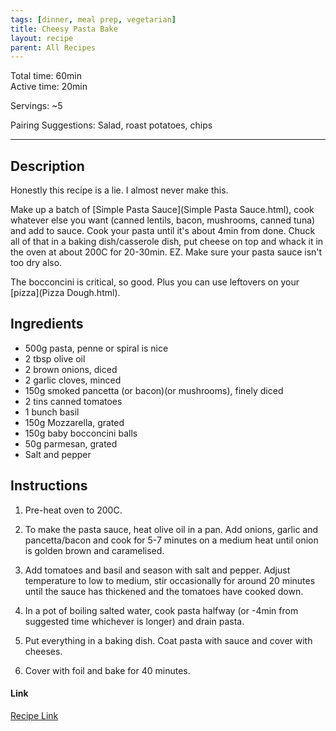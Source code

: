 ```yaml
---
tags: [dinner, meal prep, vegetarian]
title: Cheesy Pasta Bake
layout: recipe
parent: All Recipes
---
```

Total time: 60min  
Active time: 20min  
  
Servings: ~5  
  
Pairing Suggestions: Salad, roast potatoes, chips  
  
---  
## Description  
Honestly this recipe is a lie. I almost never make this. 

Make up a batch of [Simple Pasta Sauce](Simple Pasta Sauce.html), cook whatever else you want (canned lentils, bacon, mushrooms, canned tuna) and add to sauce. Cook your pasta until it's about 4min from done. Chuck all of that in a baking dish/casserole dish, put cheese on top and whack it in the oven at about 200C for 20-30min. EZ. Make sure your pasta sauce isn't too dry also. 

The bocconcini is critical, so good. Plus you can use leftovers on your [pizza](Pizza Dough.html).

## Ingredients  
   
-  500g pasta, penne or spiral is nice  
- 2 tbsp olive oil  
- 2 brown onions, diced  
- 2 garlic cloves, minced  
- 150g smoked pancetta (or bacon)(or mushrooms), finely diced  
- 2 tins canned tomatoes  
- 1 bunch basil  
- 150g Mozzarella, grated  
- 150g baby bocconcini balls  
- 50g parmesan, grated  
- Salt and pepper  
  
## Instructions   
  
1. Pre-heat oven to 200C.  
  
2. To make the pasta sauce, heat olive oil in a pan. Add onions, garlic and pancetta/bacon and cook for 5-7 minutes on a medium heat until onion is golden brown and caramelised.  
  
3. Add tomatoes and basil and season with salt and pepper. Adjust temperature to low to medium, stir occasionally for around 20 minutes until the sauce has thickened and the tomatoes have cooked down.  
  
4. In a pot of boiling salted water, cook pasta halfway (or -4min from suggested time whichever is longer) and drain pasta.  
  
5. Put everything in a baking dish. Coat pasta with sauce and cover with cheeses.   
  
6. Cover with foil and bake for 40 minutes.  

#### Link  
[Recipe Link](https://sanremo.com.au/recipes/rigatoni-cheesy-pasta-bake/)